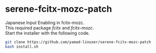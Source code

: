 # serene-fcitx-mozc-patch
Japanese Input Enabling in fcitx-mozc.<br>
This required package *fcitx* and *fcitx-mozc*.<br>
Start the installer with the following code.<br>

```bash
git clone https://github.com/yamad-linuxer/serene-fcitx-mozc-patch
bash install.sh
```

